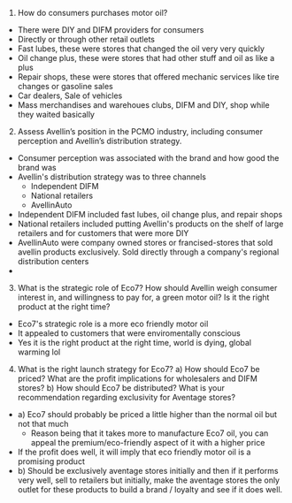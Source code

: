 1.  How do consumers purchases motor oil? 
- There were DIY and DIFM providers for consumers
- Directly or through other retail outlets
- Fast lubes, these were stores that changed the oil very very quickly
- Oil change plus, these were stores that had other stuff and oil as like a plus 
- Repair shops, these were stores that offered mechanic services like tire changes or gasoline sales
- Car dealers, Sale of vehicles
- Mass merchandises and warehoues clubs, DIFM and DIY, shop while they waited basically

2.  Assess Avellin’s position in the PCMO industry, including 
consumer perception and Avellin’s distribution strategy. 
- Consumer perception was associated with the brand and how good the brand was
- Avellin's distribution strategy was to three channels
    - Independent DIFM
    - National retailers
    - AvellinAuto
- Independent DIFM included fast lubes, oil change plus, and repair shops
- National retailers included putting Avellin's products on the shelf of large retailers and for customers that were more DIY
- AvellinAuto were company owned stores or francised-stores that sold avellin products exclusively. Sold directly through a company's
regional distribution centers
- 
3.  What is the strategic role of Eco7? How should Avellin 
weigh consumer interest in, and willingness to pay for, a 
green motor oil? Is it the right product at the right time? 
- Eco7's strategic role is a more eco friendly motor oil
- It appealed to customers that were enviromentally conscious
- Yes it is the right product at the right time, world is dying, global warming lol

4.  What is the right launch strategy for Eco7? 
a) How should Eco7 be priced? What are the profit 
implications for wholesalers and DIFM stores? 
b) How should Eco7 be distributed? What is your 
recommendation regarding exclusivity for Aventage 
stores? 
- a) Eco7 should probably be priced a little higher than the normal oil but not that much
    - Reason being that it takes more to manufacture Eco7 oil, you can appeal the premium/eco-friendly aspect of it with a higher price
- If the profit does well, it will imply that eco friendly motor oil is a promising product
- b) Should be exclusively aventage stores initially and then if it performs very well, sell to retailers but initially, make the aventage stores the only outlet for these products to build a brand / loyalty and see if it does well. 
